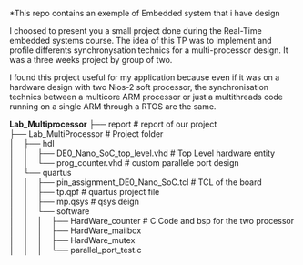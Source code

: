 *This repo contains an exemple of Embedded system that i have design 

I choosed to present you a small project done during the Real-Time embedded systems course.
The idea of this TP was to implement and profile differents synchronysation technics for a multi-processor design. 
It was a three weeks project by group of two.

I found this project useful for my application because even if it was on a hardware design with two Nios-2 soft processor, the synchronisation technics between a multicore ARM processor or just a multithreads code running on a single ARM through a RTOS are the same.

**Lab_Multiprocessor**
├── report                                      # report of our project <br />
├── Lab_MultiProcessor                          # Project folder<br />
│    ├── hdl <br />
│    │    ├── DE0_Nano_SoC_top_level.vhd         # Top Level hardware entity<br />
│    │    └── prog_counter.vhd                   # custom parallele port design<br />
│    └── quartus <br />
│    │    ├── pin_assignment_DE0_Nano_SoC.tcl    # TCL of the board<br />
│    │    ├── tp.qpf                             # quartus project file<br />
│    │    ├── mp.qsys                            # qsys deign <br />
│    │    └── software<br />
│    │    │    ├── HardWare_counter              # C Code and bsp for the two processor<br />
│    │    │    ├── HardWare_mailbox<br />
│    │    │    ├── HardWare_mutex<br />
│    │    │    └── parallel_port_test.c<br />
